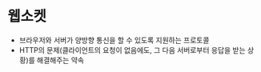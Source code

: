 # 웹소켓
- 브라우저와 서버가 양방향 통신을 할 수 있도록 지원하는 프로토콜
- HTTP의 문제(클라이언트의 요청이 없음에도, 그 다음 서버로부터 응답을 받는 상황)를 해결해주는 약속
